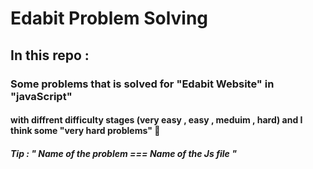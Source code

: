 # Edabit Problem Solving
## In this repo :
### Some problems that is solved for "Edabit Website" in "javaScript"
#### with diffrent difficulty stages (very easy , easy , meduim , hard) and I think some "very hard problems" 🤣
##### Tip : " Name of the problem === Name of the Js file "
 
